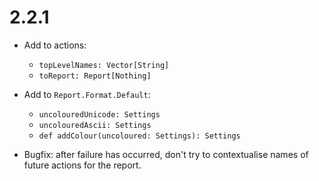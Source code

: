 # 2.2.1

* Add to actions:
  * `topLevelNames: Vector[String]`
  * `toReport: Report[Nothing]`

* Add to `Report.Format.Default`:
  * `uncolouredUnicode: Settings`
  * `uncolouredAscii: Settings`
  * `def addColour(uncoloured: Settings): Settings`

* Bugfix: after failure has occurred, don't try to contextualise names of future actions for the report.